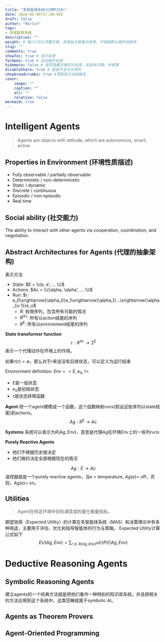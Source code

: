 ```yaml
---
title: "多智能体系统(COMP310)"
date: 2024-05-05T17:39:49Z
draft: false
author: "Martin"
tags: 
- 多智能体系统
description: ""
weight: # 输入1可以顶置文章，用来给文章展示排序，不填就默认按时间排序
slug: ""
comments: true
showToc: true # 显示目录
TocOpen: true # 自动展开目录
hidemeta: false # 是否隐藏文章的元信息，如发布日期、作者等
disableShare: true # 底部不显示分享栏
showbreadcrumbs: true #顶部显示当前路径
cover:
    image: ""
    caption: ""
    alt: ""
    relative: false
mermaid: true
---
```

# Intelligent Agents
> Agents are objects with attitude, which are autonomous, smart, active.
## Properties in Environment (环境性质描述)
- Fully observable / partially observable
- Deterministic / non-deterministic
- Static / dynamic
- Discrete / continuous
- Episodic / non-episodic
- Real time

## Social ability (社交能力)
The ability to interact with other agents via cooperation, coordination, and negotiation.

## Abstract Architectures for Agents (代理的抽象架构)
表示方法
- State: $E = \\{e, e', ... \\}$
- Actions: $Ac = \\{\alpha, \alpha', ... \\}$
- Run: $r: e_0\xrightarrow{\alpha_0}e_1\xrightarrow{\alpha_1}...\xrightarrow{\alpha_{u-1}}e_u$
    - $R$: 有限序列，包含所有可能的情况
    - $R^{Ac}$: 所有以action结尾的序列
    - $R^E$: 所有以environment结尾的序列

**State transformer function**
$$\tau: R^{Ac} \rightarrow 2^E$$
表示一个代理动作在环境上的作用。

如果$\tau(r) = \emptyset$，那么对于$r$来说没有后继状态，可以定义为运行结束

Environment definition: $Env = <E, e_0, \tau>$
- $E$是一组状态
- $e_0$是初始状态
- $\tau$是状态转移函数

**Agent**
把一个agent建模成一个函数，这个函数映射runs(假设这些序列以state结尾)到actions。
$$Ag: R^E \rightarrow Ac$$

**Systems**
系统可以表示为$R(Ag, Env)$，意思是代理$Ag$在环境$Env$上的一些列runs

**Purely Reactive Agents**
- 他们不根据历史做决定
- 他们做的决定全部根据现在的情况

$$Ag: E\rightarrow Ac$$
温控器就是一个purely reactive agents，当e = temperature, $Ag(e) =$ off，否则，$Ag(e) =$ on。
## Utilities
> Agent在特定环境中目标满意度的量化衡量指标。

期望效用（Expected Utility）的计算在多智能体系统（MAS）和决策理论中有多种用途，主要用于评估、优化和指导智能体的行为与策略。
Expected Utility计算公式如下
$$EU(Ag, Env) = \sum_{r\in R(Ag, Env)} u(r)P(r|Ag, Env)$$

# Deductive Reasoning Agents
## Symbolic Reasoning Agents
建立agents的一个经典方法就是把他们看作一种特别的知识库系统，并且把相关的方法应用到这个系统中。这类范畴就属于symbolic AI。
## Agents as Theorem Provers

## Agent-Oriented Programming
